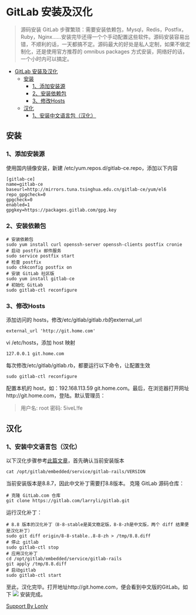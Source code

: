 # GitLab 安装及汉化

> 源码安装 GitLab 步骤繁琐：需要安装依赖包，Mysql，Redis，Postfix，Ruby，Nginx……安装完毕还得一个个手动配置这些软件。源码安装容易出错，不顺利的话，一天都搞不定。源码最大的好处是私人定制，如果不做定制化，还是使用官方推荐的 omnibus packages 方式安装，网络好的话，一个小时内可以搞定。
> 

<!-- TOC -->

- [GitLab 安装及汉化](#gitlab)
    - [安装](#)
        - [1、添加安装源](#1)
        - [2、安装依赖包](#2)
        - [3、修改Hosts](#3-hosts)
    - [汉化](#)
        - [1、安装中文语言包（汉化）](#1)

<!-- /TOC -->

## 安装

### 1、添加安装源
使用国内镜像安装，新建 /etc/yum.repos.d/gitlab-ce.repo，添加以下内容
```
[gitlab-ce]
name=gitlab-ce
baseurl=http://mirrors.tuna.tsinghua.edu.cn/gitlab-ce/yum/el6
repo_gpgcheck=0
gpgcheck=0
enabled=1
gpgkey=https://packages.gitlab.com/gpg.key
```

### 2、安装依赖包
```
# 安装依赖包
sudo yum install curl openssh-server openssh-clients postfix cronie
# 启动 postfix 邮件服务
sudo service postfix start
# 检查 postfix
sudo chkconfig postfix on
# 安装 GitLab 社区版
sudo yum install gitlab-ce
# 初始化 GitLab
sudo gitlab-ctl reconfigure
```

### 3、修改Hosts
添加访问的 hosts，修改/etc/gitlab/gitlab.rb的external_url
```
external_url 'http://git.home.com'
```
vi /etc/hosts，添加 host 映射
```
127.0.0.1 git.home.com
```
每次修改/etc/gitlab/gitlab.rb，都要运行以下命令，让配置生效
```
sudo gitlab-ctl reconfigure
```
配置本机的 host，如：192.168.113.59 git.home.com。最后，在浏览器打开网址http://git.home.com，登陆。默认管理员：
> 用户名: root
> 密码: 5iveL!fe


## 汉化

### 1、安装中文语言包（汉化）
以下汉化步骤参考[此篇文章](https://larryli.cn/2015/07/644905)，首先确认当前安装版本
```
cat /opt/gitlab/embedded/service/gitlab-rails/VERSION
```
当前安装版本是8.8.7，因此中文补丁需要打8.8版本。
克隆 GitLab 源码仓库：
```
# 克隆 GitLab.com 仓库
git clone https://gitlab.com/larryli/gitlab.git
```
运行汉化补丁：
```
# 8.8 版本的汉化补丁（8-8-stable是英文稳定版，8-8-zh是中文版，两个 diff 结果便是汉化补丁）
sudo git diff origin/8-8-stable..8-8-zh > /tmp/8.8.diff
# 停止 gitlab
sudo gitlab-ctl stop
# 应用汉化补丁
cd /opt/gitlab/embedded/service/gitlab-rails
git apply /tmp/8.8.diff  
# 启动gitlab
sudo gitlab-ctl start
```
至此，汉化完毕。打开地址http://git.home.com，便会看到中文版的GitLab。如下
![](http://omdis1w10.bkt.clouddn.com/gitlab-zh.jpg)
安装完成。

[Support By Lonly](mailto:lonly197@gmail.com)